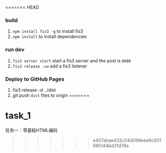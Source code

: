 <<<<<<< HEAD
### build

1. `npm install fis3 -g` to install fis3
2. `npm install` to install dependencies

### run dev

1. `fis3 server start` start a fis3 server and the post is `8080`
2. `fis3 release -cw` add a fis3 listener

### Deploy to GitHub Pages

1. fis3 release -d ../dist
2. git push `dist` files to origin
=======
# task_1
任务一：零基础HTML编码
>>>>>>> e407abae432c04d098eee9c001985144bd31d78a
